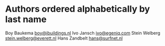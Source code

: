 # Authors ordered alphabetically by last name

Boy Baukema     <boy@ibuildings.nl>
Ivo Jansch      <ivo@egeniq.com>
Stein Welberg   <stein.welberg@everett.nl>
Hans Zandbelt   <hans@surfnet.nl>
